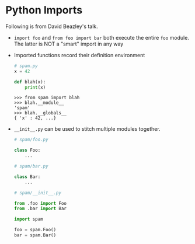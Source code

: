 Python Imports
===

Following is from David Beazley's talk.

- `import foo` and `from foo import bar` both execute the entire `foo` module.
  The latter is NOT a "smart" import in any way
- Imported functions record their definition environment
    ```python
    # spam.py
    x = 42

    def blah(x):
        print(x)
    ```

    ```
    >>> from spam import blah
    >>> blah.__module__
    'spam'
    >>> blah.__globals__
    { 'x' : 42, ...}
    ```


- `__init__.py` can be used to stitch multiple modules together.
    ```python
    # spam/foo.py

    class Foo:
        ...
    ```

    ```python
    # spam/bar.py

    class Bar:
        ...
    ```

    ```python
    # spam/__init__.py

    from .foo import Foo
    from .bar import Bar
    ```

    ```python
    import spam

    foo = spam.Foo()
    bar = spam.Bar()
    ```
